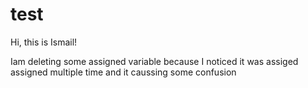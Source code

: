 # test

Hi, this is Ismail!

Iam deleting some assigned variable because I noticed it was assiged assigned multiple time and it caussing some confusion


